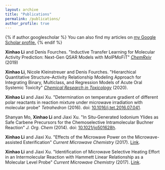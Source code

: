 ```yaml
---
layout: archive
title: "Publications"
permalink: /publications/
author_profile: true
---
```


{% if author.googlescholar %}
  You can also find my articles on <u><a href="{{author.googlescholar}}">my Google Scholar profile</a>.</u>
{% endif %}

**Xinhao Li** and Denis Fourches. "Inductive Transfer Learning for Molecular Activity Prediction: Next-Gen QSAR Models with MolPMoFiT"
[_ChemRxiv_  ](https://chemrxiv.org/articles/Inductive_Transfer_Learning_for_Molecular_Activity_Prediction_Next-Gen_QSAR_Models_with_MolPMoFiT/9978743) (2019)

**Xinhao Li**, Nicole Kleinstreuer and Denis Fourches. "Hierarchical Quantitative Structure–Activity Relationship Modeling Approach for Integrating Binary, Multiclass, and Regression Models of Acute Oral Systemic Toxicity" [_Chemical Research in Toxicology_](https://pubs.acs.org/doi/10.1021/acs.chemrestox.9b00259) (2020).

**Xinhao Li** and Jiaxi Xu. "Determination on temperature gradient of different polar reactants in reaction mixture under microwave irradiation with molecular probe"
_Tetrahedron_ (2016). doi: [10.1016/j.tet.2016.07.041](https://doi.org/10.1016/j.tet.2016.07.041).

Shanyan Mo, **Xinhao Li** and Jiaxi Xu. "In Situ-Generated Iodonium Ylides as Safe Carbene Precursors for the Chemoselective Intramolecular Buchner Reaction" 
_J. Org. Chem_ (2014). doi: [10.1021/jo501628h](https://doi.org/10.1021/jo501628h).

**Xinhao Li** and Jiaxi Xu. "Effects of the Microwave Power on the Microwave-assisted Esterification" 
_Current Microwave Chemistry_ (2017). [Link](https://www.ingentaconnect.com/content/ben/cmic/2017/00000004/00000002/art00011).

**Xinhao Li** and Jiaxi Xu. "Identification of Microwave Selective Heating Effort in an Intermolecular Reaction with Hammett Linear Relationship as a Molecular Level Probe"
_Current Microwave Chemistry_ (2017). [Link](https://www.ingentaconnect.com/contentone/ben/cmic/2017/00000004/00000004/art00009).
